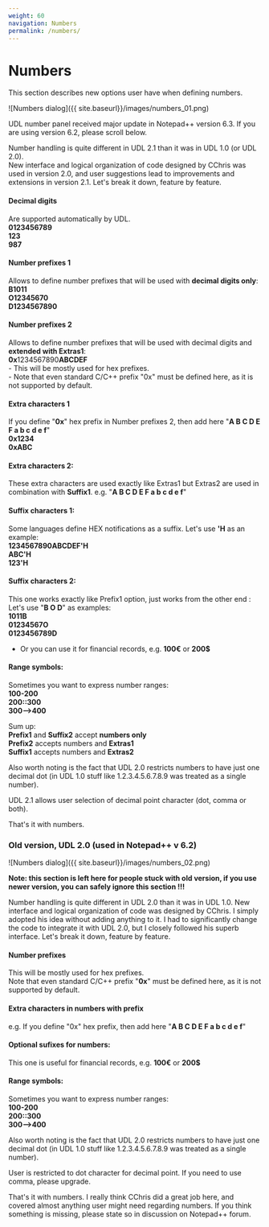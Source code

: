 ```yaml
---
weight: 60
navigation: Numbers
permalink: /numbers/
---
```


Numbers
=======

This section describes new options user have when defining numbers.

![Numbers dialog]({{ site.baseurl}}/images/numbers_01.png)

UDL number panel received major update in Notepad++ version 6.3. If you are using version 6.2, please scroll below.

Number handling is quite different in UDL 2.1 than it was in UDL 1.0 (or UDL 2.0).<br>
New interface and logical organization of code designed by CChris was used in version 2.0, and user suggestions lead to improvements and extensions in version 2.1. Let's break it down, feature by feature.

#### Decimal digits
Are supported automatically by UDL.<br>
__0123456789__<br>
__123__<br>
__987__


#### Number prefixes 1
Allows to define number prefixes that will be used with __decimal digits only__:<br>
__B1011__<br>
__O12345670__<br>
__D1234567890__


#### Number prefixes 2
Allows to define number prefixes that will be used with decimal digits and __extended with Extras1__:<br>
**0x**1234567890**ABCDEF**<br>
    - This will be mostly used for hex prefixes.<br>
    - Note that even standard C/C++ prefix "0x" must be defined here, as it is not supported by default.


#### Extra characters 1
If you define "__0x__" hex prefix in Number prefixes 2, then add here "__A B C D E F a b c d e f__"<br>
__0x1234__<br>
__0xABC__


#### Extra characters 2:
These extra characters are used exactly like Extras1 but Extras2 are used in combination with __Suffix1__. e.g. "__A B C D E F a b c d e f__"


#### Suffix characters 1:
Some languages define HEX notifications as a suffix. Let's use __'H__ as an example:<br>
__1234567890ABCDEF'H__<br>
__ABC'H__<br>
__123'H__


#### Suffix characters 2:
This one works exactly like Prefix1 option, just works from the other end : Let's use "__B O D__" as examples:<br>
__1011B__<br>
__01234567O__<br>
__0123456789D__<br>
- Or you can use it for financial records, e.g. __100€__ or __200$__


#### Range symbols:
Sometimes you want to express number ranges:<br>
__100-200__<br>
__200::300__<br>
__300-->400__


Sum up:<br>
__Prefix1__ and __Suffix2__ accept __numbers only__<br>
__Prefix2__ accepts numbers and __Extras1__<br>
__Suffix1__ accepts numbers and __Extras2__

Also worth noting is the fact that UDL 2.0 restricts numbers to have just one decimal dot (in UDL 1.0 stuff like 1.2.3.4.5.6.7.8.9 was treated as a single number).

UDL 2.1 allows user selection of decimal point character (dot, comma or both).

That's it with numbers.


### Old version, UDL 2.0 (used in Notepad++ v 6.2)

![Numbers dialog]({{ site.baseurl}}/images/numbers_02.png)

__Note: this section is left here for people stuck with old version, if you use newer version, you can safely ignore this section !!!__

Number handling is quite different in UDL 2.0 than it was in UDL 1.0. New interface and logical organization of code was designed by CChris. I simply adopted his idea without adding anything to it. I had to significantly change the code to integrate it with UDL 2.0, but I closely followed his superb interface. Let's break it down, feature by feature.

#### Number prefixes
This will be mostly used for hex prefixes.<br>
Note that even standard C/C++ prefix "__0x__" must be defined here, as it is not supported by default.

#### Extra characters in numbers with prefix
e.g. If you define "0x" hex prefix, then add here "__A B C D E F a b c d e f__"

#### Optional sufixes for numbers:
This one is useful for financial records, e.g. __100€__ or __200$__

#### Range symbols:
Sometimes you want to express number ranges:<br>
__100-200__<br>
__200::300__<br>
__300-->400__<br>

Also worth noting is the fact that UDL 2.0 restricts numbers to have just one decimal dot (in UDL 1.0 stuff like 1.2.3.4.5.6.7.8.9 was treated as a single number).

User is  restricted to dot character for decimal point. If you need to use comma, please upgrade.

That's it with numbers. I really think CChris did a great job here, and covered almost anything user might need regarding numbers. If you think something is missing, please state so in discussion on Notepad++ forum.
